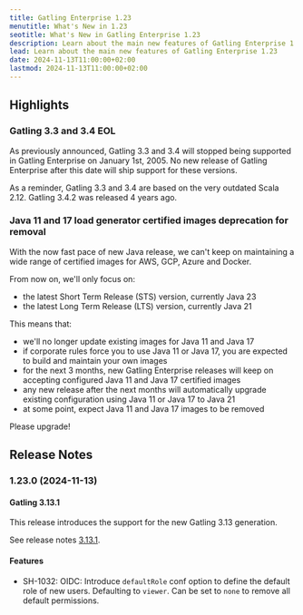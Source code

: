 ```yaml
---
title: Gatling Enterprise 1.23
menutitle: What's New in 1.23
seotitle: What's New in Gatling Enterprise 1.23
description: Learn about the main new features of Gatling Enterprise 1.23
lead: Learn about the main new features of Gatling Enterprise 1.23
date: 2024-11-13T11:00:00+02:00
lastmod: 2024-11-13T11:00:00+02:00
---
```


## Highlights

### Gatling 3.3 and 3.4 EOL

As previously announced, Gatling 3.3 and 3.4 will stopped being supported in Gatling Enterprise on January 1st, 2005.
No new release of Gatling Enterprise after this date will ship support for these versions.

As a reminder, Gatling 3.3 and 3.4 are based on the very outdated Scala 2.12. Gatling 3.4.2 was released 4 years ago.

### Java 11 and 17 load generator certified images deprecation for removal

With the now fast pace of new Java release, we can't keep on maintaining a wide range of certified images for AWS, GCP, Azure and Docker.

From now on, we'll only focus on:

* the latest Short Term Release (STS) version, currently Java 23
* the latest Long Term Release (LTS) version, currently Java 21

This means that:
* we'll no longer update existing images for Java 11 and Java 17
* if corporate rules force you to use Java 11 or Java 17, you are expected to build and maintain your own images
* for the next 3 months, new Gatling Enterprise releases will keep on accepting configured Java 11 and Java 17 certified images
* any new release after the next months will automatically upgrade existing configuration using Java 11 or Java 17 to Java 21
* at some point, expect Java 11 and Java 17 images to be removed

Please upgrade!

## Release Notes

### 1.23.0 (2024-11-13)

#### Gatling 3.13.1

This release introduces the support for the new Gatling 3.13 generation.

See release notes [3.13.1](https://github.com/gatling/gatling/milestone/129?closed=1).

#### Features

* SH-1032: OIDC: Introduce `defaultRole` conf option to define the default role of new users. Defaulting to `viewer`. Can be set to `none` to remove all default permissions.
